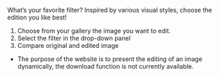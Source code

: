 What’s your favorite filter? 
Inspired by various visual styles, choose the edition you like best!

1. Choose from your gallery the image you want to edit.
2. Select the filter in the drop-down panel
3. Compare original and edited image
* The purpose of the website is to present the editing of an image dynamically, the download function is not currently available.
